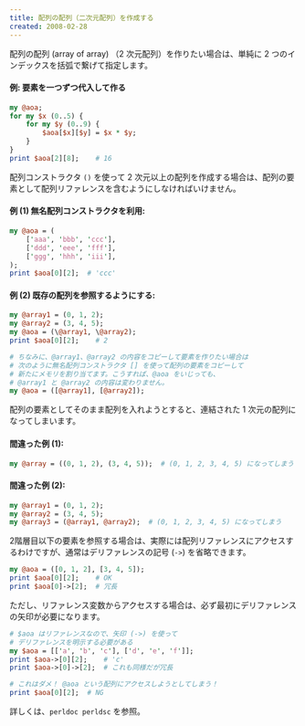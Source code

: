 ```yaml
---
title: 配列の配列（二次元配列）を作成する
created: 2008-02-28
---
```


配列の配列 (array of array) （2 次元配列）を作りたい場合は、単純に 2 つのインデックスを括弧で繋げて指定します。

#### 例: 要素を一つずつ代入して作る

```perl
my @aoa;
for my $x (0..5) {
    for my $y (0..9) {
        $aoa[$x][$y] = $x * $y;
    }
}
print $aoa[2][8];    # 16
```

配列コンストラクタ `()` を使って 2 次元以上の配列を作成する場合は、配列の要素として配列リファレンスを含むようにしなければいけません。

#### 例 (1) 無名配列コンストラクタを利用:

```perl
my @aoa = (
    ['aaa', 'bbb', 'ccc'],
    ['ddd', 'eee', 'fff'],
    ['ggg', 'hhh', 'iii'],
);
print $aoa[0][2];  # 'ccc'
```

#### 例 (2) 既存の配列を参照するようにする:

```perl
my @array1 = (0, 1, 2);
my @array2 = (3, 4, 5);
my @aoa = (\@array1, \@array2);
print $aoa[0][2];    # 2

# ちなみに、@array1、@array2 の内容をコピーして要素を作りたい場合は
# 次のように無名配列コンストラクタ [] を使って配列の要素をコピーして
# 新たにメモリを割り当てます。こうすれば、@aoa をいじっても、
# @array1 と @array2 の内容は変わりません。
my @aoa = ([@array1], [@array2]);
```

配列の要素としてそのまま配列を入れようとすると、連結された 1 次元の配列になってしまいます。

#### 間違った例 (1):

```perl
my @array = ((0, 1, 2), (3, 4, 5));  # (0, 1, 2, 3, 4, 5) になってしまう
```

#### 間違った例 (2):

```perl
my @array1 = (0, 1, 2);
my @array2 = (3, 4, 5);
my @array3 = (@array1, @array2);  # (0, 1, 2, 3, 4, 5) になってしまう
```

2階層目以下の要素を参照する場合は、実際には配列リファレンスにアクセスするわけですが、通常はデリファレンスの記号 (`->`) を省略できます。

```perl
my @aoa = ([0, 1, 2], [3, 4, 5]);
print $aoa[0][2];    # OK
print $aoa[0]->[2];  # 冗長
```

ただし、リファレンス変数からアクセスする場合は、必ず最初にデリファレンスの矢印が必要になります。

```perl
# $aoa はリファレンスなので、矢印 (->) を使って
# デリファレンスを明示する必要がある
my $aoa = [['a', 'b', 'c'], ['d', 'e', 'f']];
print $aoa->[0][2];    # 'c'
print $aoa->[0]->[2];  # これも同様だが冗長

# これはダメ！ @aoa という配列にアクセスしようとしてしまう！
print $aoa[0][2];  # NG
```

詳しくは、`perldoc perldsc` を参照。

